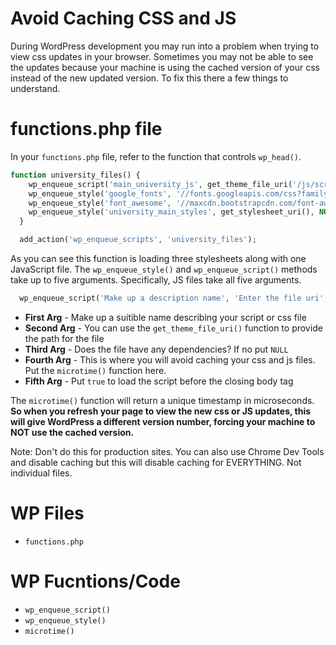 # Avoid Caching CSS and JS

During WordPress development you may run into a problem when trying to view css updates in your browser. Sometimes you may not be able to see the updates because your machine is using the cached version of your css instead of the new updated version. To fix this there a few things to understand.

# functions.php file

In your `functions.php` file, refer to the function that controls `wp_head()`.

```php
function university_files() {
    wp_enqueue_script('main_university_js', get_theme_file_uri('/js/scripts-bundled.js'), NULL, microtime(), true);
    wp_enqueue_style('google_fonts', '//fonts.googleapis.com/css?family=Roboto+Condensed:300,300i,400,400i,700,700i|Roboto:100,300,400,400i,700,700i');
    wp_enqueue_style('font_awesome', '//maxcdn.bootstrapcdn.com/font-awesome/4.7.0/css/font-awesome.min.css');
    wp_enqueue_style('university_main_styles', get_stylesheet_uri(), NULL, microtime());
  }

  add_action('wp_enqueue_scripts', 'university_files');
```

As you can see this function is loading three stylesheets along with one JavaScript file. The `wp_enqueue_style()` and `wp_enqueue_script()` methods take up to five arguments. Specifically, JS files take all five arguments.

```php
  wp_enqueue_script('Make up a description name', 'Enter the file uri', 'Does it have any dependencies?', 'Make up a version number', 'Do you want to load this file right before the closing body tag?');
```

- **First Arg** - Make up a suitible name describing your script or css file
- **Second Arg** - You can use the `get_theme_file_uri()` function to provide the path for the file
- **Third Arg** - Does the file have any dependencies? If no put `NULL`
- **Fourth Arg** - This is where you will avoid caching your css and js files. Put the `microtime()` function here.
- **Fifth Arg** - Put `true` to load the script before the closing body tag

The `microtime()` function will return a unique timestamp in microseconds. **So when you refresh your page to view the new css or JS updates, this will give WordPress a different version number, forcing your machine to NOT use the cached version.**

Note: Don't do this for production sites. You can also use Chrome Dev Tools and disable caching but this will disable caching for EVERYTHING. Not individual files.

# WP Files

- `functions.php`

# WP Fucntions/Code

- `wp_enqueue_script()`
- `wp_enqueue_style()`
- `microtime()`
